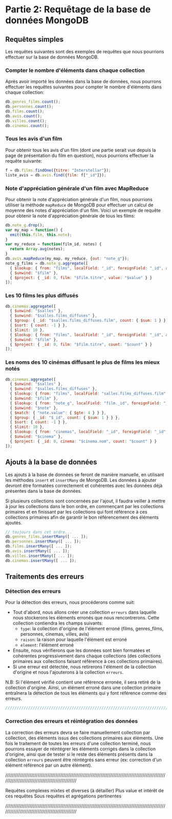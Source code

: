 # Partie 2: Requêtage de la base de données MongoDB

## Requêtes simples

Les requêtes suivantes sont des exemples de requêtes que nous pourrions effectuer sur la base de données MongoDB.

### Compter le nombre d'éléments dans chaque collection

Après avoir importé les données dans la base de données, nous pourrons effectuer les requêtes suivantes pour compter le nombre d'éléments dans chaque collection:

```javascript
db.genres_films.count();
db.personnes.count();
db.films.count();
db.avis.count();
db.villes.count();
db.cinemas.count();
```

### Tous les avis d'un film

Pour obtenir tous les avis d'un film (dont une partie serait vue depuis la page de présentation du film en question), nous pourrions effectuer la requête suivante:

```javascript
f = db.films.findOne({titre: "Interstellar"});
liste_avis = db.avis.find({film: f["_id"]});
```

### Note d'appréciation générale d'un film avec MapReduce

Pour obtenir la note d'appréciation générale d'un film, nous pourrions utiliser la méthode `mapReduce` de MongoDB pour effectuer un calcul de moyenne des notes d'appréciation d'un film. Voici un exemple de requête pour obtenir la note d'appréciation générale de tous les films:

```javascript
db.note_g.drop();
var my_map = function() {
  emit(this.film, this.note);
}
var my_reduce = function(film_id, notes) {
  return Array.avg(notes);
}
db.avis.mapReduce(my_map, my_reduce, {out: "note_g"});
note_g_films = db.note_g.aggregate([
  { $lookup: { from: "films", localField: "_id", foreignField: "_id", as: "film" } },
  { $unwind: "$film" },
  { $project: { _id: 0, film: "$film.titre", value: "$value" } }
]);
```

### Les 10 films les plus diffusés

```javascript
db.cinemas.aggregate([
  { $unwind: "$salles" },
  { $unwind: "$salles.films_diffuses" },
  { $group: { _id: "$salles.films_diffuses.film", count: { $sum: 1 } } },
  { $sort: { count: -1 } },
  { $limit: 10 },
  { $lookup: { from: "films", localField: "_id", foreignField: "_id", as: "film" } },
  { $unwind: "$film" },
  { $project: { _id: 0, film: "$film.titre", count: "$count" } }
]);
```

### Les noms des 10 cinémas diffusant le plus de films les mieux notés

```javascript
db.cinemas.aggregate([
  { $unwind: "$salles" },
  { $unwind: "$salles.films_diffuses" },
  { $lookup: { from: "films", localField: "salles.films_diffuses.film", foreignField: "_id", as: "film" } },
  { $unwind: "$film" },
  { $lookup: { from: "note_g", localField: "film._id", foreignField: "_id", as: "note" } },
  { $unwind: "$note" },
  { $match: { "note.value": { $gte: 4 } } },
  { $group: { _id: "$_id", count: { $sum: 1 } } },
  { $sort: { count: -1 } },
  { $limit: 10 },
  { $lookup: { from: "cinemas", localField: "_id", foreignField: "_id", as: "cinema" } },
  { $unwind: "$cinema" },
  { $project: { _id: 0, cinema: "$cinema.nom", count: "$count" } }
]);
```

## Ajouts à la base de données

Les ajouts à la base de données se feront de manière manuelle, en utilisant les méthodes `insert` et `insertMany` de MongoDB. Les données à ajouter devront être formatées correctement et cohérentes avec les données déjà présentes dans la base de données.

Si plusieurs collections sont concernées par l'ajout, il faudra veiller à mettre à jour les collections dans le bon ordre, en commençant par les collections primaires et en finissant par les collections qui font référence à ces collections primaires afin de garantir le bon référencement des éléments ajoutés.

```javascript
// toujours dans cet ordre...
db.genres_films.insertMany([ ... ]);
db.personnes.insertMany([ ... ]);
db.films.insertMany([ ... ]);
db.avis.insertMany([ ... ]);
db.villes.insertMany([ ... ]);
db.cinemas.insertMany([ ... ]);
```

## Traitements des erreurs

### Détection des erreurs

Pour la détection des erreurs, nous procéderons comme suit:

- Tout d'abord, nous allons créer une collection `erreurs` dans laquelle nous stockerons les éléments erronés que nous rencontrerons. Cette collection contiendra les champs suivants:
  - `type`: la collection d'origine de l'élément erroné (films, genres_films, personnes, cinemas, villes, avis)
  - `raison`: la raison pour laquelle l'élément est erroné
  - `element`: l'élément erroné
- Ensuite, nous vérifierons que les données sont bien formatées et cohérentes progressivement dans chaque collections (des collections primaires aux collections faisant référence à ces collections primaires).
- Si une erreur est détectée, nous retirerons l'élément de la collection d'origine et nous l'ajouterons à la collection `erreurs`.

N.B: Si l'élément vérifié contient une référence erronée, il sera retiré de la collection d'origine. Ainsi, un élément erroné dans une collection primaire entraînera la détection de tous les éléments qui y font référence comme des erreurs.

```javascript
///////////////////////////////////////////////////////////////////////////////////////////////////////////////////////////////////////////////
```

### Correction des erreurs et réintégration des données

La correction des erreurs devra se faire manuellement collection par collection, des éléments issus des collections primaires aux éléments. Une fois le traitement de toutes les erreurs d'une collection terminé, nous pourrons essayer de réintégrer les éléments corrigés dans la collection d'origine, ainsi que de tester si le reste des éléments présents dans la collection `erreurs` peuvent être réintégrés sans erreur (ex: correction d'un élément référencé par un autre élément).

///////////////////////////////////////////////////////////////////////////////////////////////////////////////////////////////////////////////


Requêtes complexes mixtes et diverses (à détailler)
Plus value et intérêt de ces requêtes
Sous requêtes et agrégations pertinentes


///////////////////////////////////////////////////////////////////////////////////////////////////////////////////////////////////////////////

